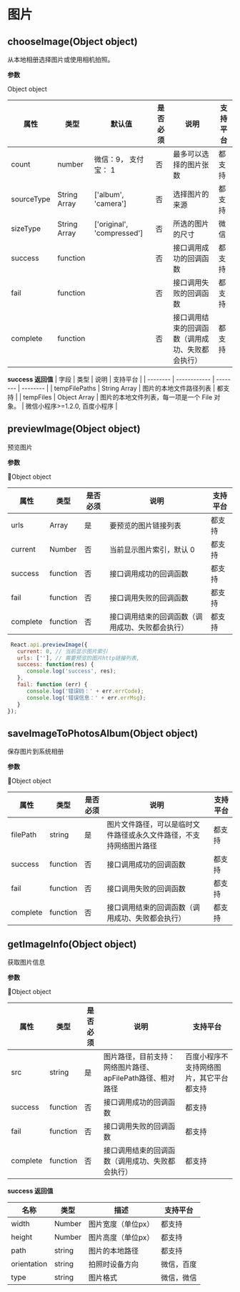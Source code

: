 # 图片

## chooseImage(Object object)

从本地相册选择图片或使用相机拍照。

**参数**

Object object

| 属性     | 类型         | 默认值  | 是否必须 | 说明                                             | 支持平台 |
| -------- | ------------ | ------- | -------- | ------------------------------------------------ | -------- |
|  count | number |   微信：9， 支付宝： 1      | 否      | 最多可以选择的图片张数                | 都支持   |
| sourceType | String Array       | ['album', 'camera'] | 否       | 选择图片的来源                                   | 都支持    |
| sizeType | String Array       | ['original', 'compressed'] | 否       | 所选的图片的尺寸                                   | 微信    |
| success  | function     |         | 否       | 接口调用成功的回调函数                           | 都支持   |
| fail     | function     |         | 否       | 接口调用失败的回调函数                           | 都支持   |
| complete | function     |         | 否       | 接口调用结束的回调函数（调用成功、失败都会执行） | 都支持   |


**success 返回值**
| 字段     | 类型         | 说明  | 支持平台 |
| -------- | ------------ | -------- | -------- |
| tempFilePaths | String Array | 图片的本地文件路径列表 | 都支持 |
| tempFiles | Object Array | 图片的本地文件列表，每一项是一个 File 对象。 | 微信小程序>=1.2.0, 百度小程序 |



## previewImage(Object object)

预览图片

**参数**

Object object

| 属性     | 类型        | 是否必须 | 说明                                             | 支持平台 |
| -------- | ------------| -------- | ------------------------------------------------ | -------- |
|  urls | Array |    是      | 要预览的图片链接列表                | 都支持   |
| current | Number     | 否       | 当前显示图片索引，默认 0                                   | 都支持    |
| success  | function  | 否       | 接口调用成功的回调函数                           | 都支持   |
| fail     | function      | 否       | 接口调用失败的回调函数                           | 都支持   |
| complete | function        | 否       | 接口调用结束的回调函数（调用成功、失败都会执行） | 都支持   |


```javascript
 React.api.previewImage({
   current: 0, // 当前显示图片索引
   urls: [''], // 需要预览的图片http链接列表,
   success: function(res) {
      console.log('success', res);
   },
   fail: function (err) {
      console.log('错误码：' + err.errCode);
      console.log('错误信息：' + err.errMsg);
   }
});
```
## saveImageToPhotosAlbum(Object object)

保存图片到系统相册

**参数**

Object object

| 属性     | 类型        | 是否必须 | 说明                                             | 支持平台 |
| -------- | ------------| -------- | ------------------------------------------------ | -------- |
| filePath | string |    是      | 图片文件路径，可以是临时文件路径或永久文件路径，不支持网络图片路径                | 都支持   |
| success  | function  | 否       | 接口调用成功的回调函数                           | 都支持   |
| fail     | function      | 否       | 接口调用失败的回调函数                           | 都支持   |
| complete | function        | 否       | 接口调用结束的回调函数（调用成功、失败都会执行） | 都支持   |

## getImageInfo(Object object)

获取图片信息

**参数**

Object object

| 属性     | 类型        | 是否必须 | 说明                                             | 支持平台 |
| -------- | ------------| -------- | ------------------------------------------------ | -------- |
| src | string |    是      | 图片路径，目前支持：网络图片路径、apFilePath路径、相对路径              | 百度小程序不支持网络图片，其它平台都支持 |
| success  | function  | 否       | 接口调用成功的回调函数                           | 都支持   |
| fail     | function      | 否       | 接口调用失败的回调函数                           | 都支持   |
| complete | function        | 否       | 接口调用结束的回调函数（调用成功、失败都会执行） | 都支持   |

**success 返回值**


| 名称      | 类型   | 描述               |        支持平台               |
| --------- | ------ | ------------------|------------------------ |
| width | Number | 图片宽度（单位px） |  都支持
| height | Number | 图片高度（单位px） |  都支持
| path | string | 图片的本地路径 |  都支持
| orientation | string | 拍照时设备方向 |  微信，百度
| type | string | 图片格式 |  微信，微信
